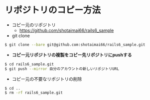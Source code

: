 # リポジトリのコピー方法

- コピー元のリポジトリ
    - https://github.com/shotaimai66/rails6_sample
- git clone

```bash
$ git clone --bare git@github.com:shotaimai66/rails6_sample.git
```

- **コピー元リポジトリの複製をコピー先リポジトリにpushする**

```bash
$ cd rails6_sample.git
$ git push --mirror 自分のアカウントの新しいリポジトリURL
```

- コピー元の不要なリポジトリの削除

```bash
$ cd ..
$ rm -rf rails6_sample.git
```